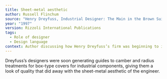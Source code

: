 ```yaml
---
title: Sheet-metal aesthetic
author: Russell Flinchum
source: "Henry Dreyfuss, Industrial Designer: The Main in the Brown Suit"
year: "1997"
version: Rizzoli International Publications
tags:
  - Role of designer
  - Design language
context: Author discussing how Henry Dreyfuss’s firm was beginning to increase the design maturity of their clients.
---
```

Dreyfuss’s designers were soon generating guides to camber and radius treatments for box-type covers for industrial components, giving them a look of quality that did away with the sheet-metal aesthetic of the engineer.